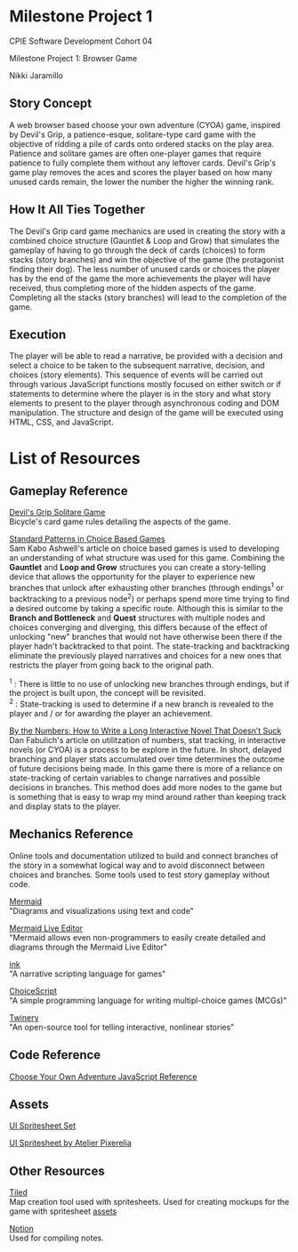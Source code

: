# Milestone Project 1
CPIE Software Development Cohort 04

Milestone Project 1: Browser Game

Nikki Jaramillo

## Story Concept
A web browser based choose your own adventure (CYOA) game, inspired by Devil's Grip, a patience-esque, solitare-type card game with the objective of ridding a pile of cards onto ordered stacks on the play area. Patience and solitare games are often one-player games that require patience to fully complete them without any leftover cards. Devil's Grip's game play removes the aces and scores the player based on how many unused cards remain, the lower the number the higher the winning rank. 

## How It All Ties Together
The Devil's Grip card game mechanics are used in creating the story with a combined choice structure (Gauntlet & Loop and Grow) that simulates the gameplay of having to go through the deck of cards (choices) to form stacks (story branches) and win the objective of the game (the protagonist finding their dog). The less number of unused cards or choices the player has by the end of the game the more achievements the player will have received, thus completing more of the hidden aspects of the game. Completing all the stacks (story branches) will lead to the completion of the game.

## Execution
The player will be able to read a narrative, be provided with a decision and select a choice to be taken to the subsequent narrative, decision, and choices (story elements). This sequence of events will be carried out through various JavaScript functions mostly focused on either switch or if statements to determine where the player is in the story and what story elements to present to the player through asynchronous coding and DOM manipulation. The structure and design of the game will be executed using HTML, CSS, and JavaScript.

# List of Resources

## Gameplay Reference
[Devil's Grip Solitare Game](https://bicyclecards.com/how-to-play/devils-grip/#filter) </br>
Bicycle's card game rules detailing the aspects of the game.

[Standard Patterns in Choice Based Games](https://heterogenoustasks.wordpress.com/2015/01/26/standard-patterns-in-choice-based-games/) </br>
Sam Kabo Ashwell's article on choice based games is used to developing an understanding of what structure was used for this game. Combining the **Gauntlet** and **Loop and Grow** structures you can create a story-telling device that allows the opportunity for the player to experience new branches that unlock after exhausting other branches (through endings<sup>1</sup> or backtracking to a previous node<sup>2</sup>) or perhaps spend more time trying to find a desired outcome by taking a specific route. Although this is similar to the **Branch and Bottleneck** and **Quest** structures with multiple nodes and choices converging and diverging, this differs because of the effect of unlocking "new" branches that would not have otherwise been there if the player hadn't backtracked to that point. The state-tracking and backtracking eliminate the previously played narratives and choices for a new ones that restricts the player from going back to the original path.</br>

<sup>1</sup> : There is little to no use of unlocking new branches through endings, but if the project is built upon, the concept will be revisited. </br>
<sup>2</sup> : State-tracking is used to determine if a new branch is revealed to the player and / or for awarding the player an achievement.

[By the Numbers: How to Write a Long Interactive Novel That Doesn’t Suck](https://www.choiceofgames.com/2011/07/by-the-numbers-how-to-write-a-long-interactive-novel-that-doesnt-suck/) </br>
Dan Fabulich's article on utilitzation of numbers, stat tracking, in interactive novels (or CYOA) is a process to be explore in the future. In short, delayed branching and player stats accumulated over time determines the outcome of future decisions being made. In this game there is more of a reliance on state-tracking of certain variables to change narratives and possible decisions in branches. This method does add more nodes to the game but is something that is easy to wrap my mind around rather than keeping track and display stats to the player. 

## Mechanics Reference
Online tools and documentation utilized to build and connect branches of the story in a somewhat logical way and to avoid disconnect between choices and branches. Some tools used to test story gameplay without code.

[Mermaid](https://mermaid-js.github.io/mermaid/#/) </br>
"Diagrams and visualizations using text and code"

[Mermaid Live Editor](https://mermaid.live/edit) </br>
"Mermaid allows even non-programmers to easily create detailed and diagrams through the Mermaid Live Editor"

[ink](https://www.inklestudios.com/ink/) </br>
"A narrative scripting language for games"

[ChoiceScript](https://www.choiceofgames.com/make-your-own-games/choicescript-intro/) </br>
"A simple programming language for writing multipl-choice games (MCGs)"

[Twinery](https://twinery.org/) </br>
"An open-source tool for telling interactive, nonlinear stories"

## Code Reference
[Choose Your Own Adventure JavaScript Reference](https://www.youtube.com/watch?v=R1S_NhKkvGA&t=933s)

## Assets
[UI Spritesheet Set](https://statoasty.itch.io/ui-assets-pack-srt)

[UI Spritesheet by Atelier Pixerelia](https://pixerelia.itch.io/)

## Other Resources
[Tiled](https://www.mapeditor.org/) </br>
Map creation tool used with spritesheets. Used for creating mockups for the game with spritesheet [assets](#assets)

[Notion](https://www.notion.so/product) </br>
Used for compiling notes.
